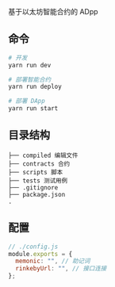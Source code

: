 基于以太坊智能合约的 ADpp

## 命令

```bash
# 开发
yarn run dev

# 部署智能合约
yarn run deploy

# 部署 DApp
yarn run start
```

## 目录结构

```
├── compiled 编辑文件
├── contracts 合约
├── scripts 脚本
├── tests 测试用例
├── .gitignore
├── package.json
.
```

## 配置

```js
// ./config.js
module.exports = {
  memonic: "", // 助记词
  rinkebyUrl: "", // 接口连接
};
```
